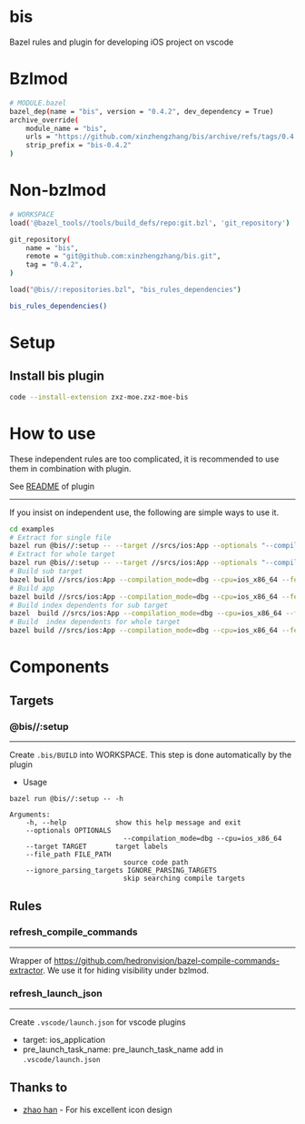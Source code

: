 # bis

Bazel rules and plugin for developing iOS project on vscode

# Bzlmod

```sh
# MODULE.bazel
bazel_dep(name = "bis", version = "0.4.2", dev_dependency = True)
archive_override(
    module_name = "bis",
    urls = "https://github.com/xinzhengzhang/bis/archive/refs/tags/0.4.2.tar.gz",
    strip_prefix = "bis-0.4.2"
)
```

# Non-bzlmod

```sh
# WORKSPACE
load('@bazel_tools//tools/build_defs/repo:git.bzl', 'git_repository')

git_repository(
    name = "bis",
    remote = "git@github.com:xinzhengzhang/bis.git",
    tag = "0.4.2",
)

load("@bis//:repositories.bzl", "bis_rules_dependencies")

bis_rules_dependencies()

```

# Setup

## Install bis plugin

```sh
code --install-extension zxz-moe.zxz-moe-bis
```

# How to use

These independent rules are too complicated, it is recommended to use them in combination with plugin.

See [README](plugin/zxz-moe-bis/README.md) of plugin 

---

If you insist on independent use, the following are simple ways to use it.

```sh
cd examples
# Extract for single file
bazel run @bis//:setup -- --target //srcs/ios:App --optionals "--compilation_mode=dbg --cpu="ios_x86_64" --features=oso_prefix_is_pwd" --file_path srcs/ios/app.swift
# Extract for whole target
bazel run @bis//:setup -- --target //srcs/ios:App --optionals "--compilation_mode=dbg --cpu="ios_x86_64" --features=oso_prefix_is_pwd"
# Build sub target
bazel build //srcs/ios:App --compilation_mode=dbg --cpu=ios_x86_64 --features=oso_prefix_is_pwd --aspects=@bis//:bisproject_aspect.bzl%bis_aspect --output_groups="bis artifacts @@//srcs/ios:lib"
# Build app
bazel build //srcs/ios:App --compilation_mode=dbg --cpu=ios_x86_64 --features=oso_prefix_is_pwd --aspects=@bis//:bisproject_aspect.bzl%bis_aspect --output_groups="bis artifacts @@//srcs/ios:App"
# Build index dependents for sub target
bazel  build //srcs/ios:App --compilation_mode=dbg --cpu=ios_x86_64 --features=oso_prefix_is_pwd --aspects=@bis//:bisproject_aspect.bzl%bis_aspect --output_groups="bis all index dependents @@//srcs/ios:lib"
# Build  index dependents for whole target
bazel build //srcs/ios:App --compilation_mode=dbg --cpu=ios_x86_64 --features=oso_prefix_is_pwd --aspects=@bis//:bisproject_aspect.bzl%bis_aspect --output_groups="bis all index dependents @@//srcs/ios:App"
```

# Components

## Targets

### @bis//:setup
---

Create `.bis/BUILD` into WORKSPACE.
This step is done automatically by the plugin

* Usage
```
bazel run @bis//:setup -- -h

Arguments:
    -h, --help            show this help message and exit
    --optionals OPTIONALS
                            --compilation_mode=dbg --cpu=ios_x86_64
    --target TARGET       target labels
    --file_path FILE_PATH
                            source code path
    --ignore_parsing_targets IGNORE_PARSING_TARGETS
                            skip searching compile targets
``` 

## Rules

### refresh_compile_commands
---

Wrapper of https://github.com/hedronvision/bazel-compile-commands-extractor.
We use it for hiding visibility under bzlmod.


### refresh_launch_json
---

Create `.vscode/launch.json` for vscode plugins
* target: ios_application
* pre_launch_task_name: pre_launch_task_name add in `.vscode/launch.json`

## Thanks to

* [zhao han](https://github.com/BarneyZhaoooo) - For his excellent icon design
